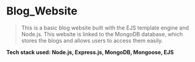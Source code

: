 # Blog_Website

>This is a basic blog website built with the EJS template engine and Node.js. This website is linked to the MongoDB database, which stores the blogs and allows users to access them easily. 


**Tech stack used: Node.js, Express.js, MongoDB, Mongoose, EJS**
